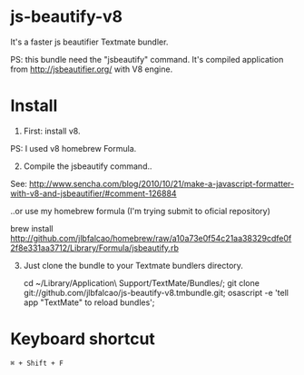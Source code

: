 
js-beautify-v8
==============

It's a faster js beautifier Textmate bundler.

PS: this bundle need the "jsbeautify" command. It's compiled application from http://jsbeautifier.org/ with V8 engine.

Install
=======

1. First: install v8.

PS: I used v8 homebrew Formula.

2. Compile the jsbeautify command..

See:
http://www.sencha.com/blog/2010/10/21/make-a-javascript-formatter-with-v8-and-jsbeautifier/#comment-126884

..or use my homebrew formula (I'm trying submit to oficial repository)

brew install http://github.com/jlbfalcao/homebrew/raw/a10a73e0f54c21aa38329cdfe0f2f8e331aa3712/Library/Formula/jsbeautify.rb

3. Just clone the bundle to your Textmate bundlers directory.

    cd ~/Library/Application\ Support/TextMate/Bundles/;
    git clone git://github.com/jlbfalcao/js-beautify-v8.tmbundle.git;
    osascript -e 'tell app "TextMate" to reload bundles';

Keyboard shortcut
=================

	⌘ + Shift + F 

